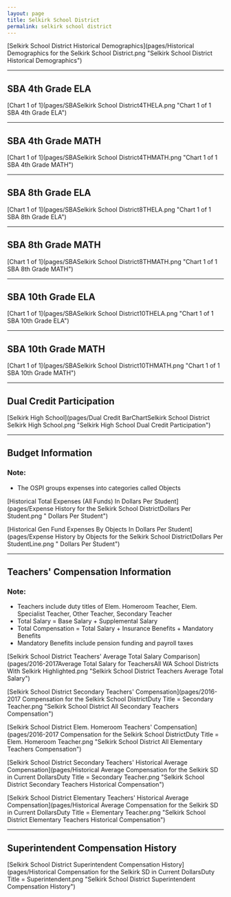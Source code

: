 ```yaml
---
layout: page
title: Selkirk School District
permalink: selkirk school district
---
```



[Selkirk School District Historical Demographics](pages/Historical Demographics for the Selkirk School District.png "Selkirk School District Historical Demographics")

___

## SBA 4th Grade ELA

[Chart 1 of 1](pages/SBASelkirk School District4THELA.png "Chart 1 of 1 SBA 4th Grade ELA")


___

## SBA 4th Grade MATH

[Chart 1 of 1](pages/SBASelkirk School District4THMATH.png "Chart 1 of 1 SBA 4th Grade MATH")


___

## SBA 8th Grade ELA

[Chart 1 of 1](pages/SBASelkirk School District8THELA.png "Chart 1 of 1 SBA 8th Grade ELA")


___

## SBA 8th Grade MATH

[Chart 1 of 1](pages/SBASelkirk School District8THMATH.png "Chart 1 of 1 SBA 8th Grade MATH")


___

## SBA 10th Grade ELA

[Chart 1 of 1](pages/SBASelkirk School District10THELA.png "Chart 1 of 1 SBA 10th Grade ELA")


___

## SBA 10th Grade MATH

[Chart 1 of 1](pages/SBASelkirk School District10THMATH.png "Chart 1 of 1 SBA 10th Grade MATH")


___

## Dual Credit Participation

[Selkirk High School](pages/Dual Credit BarChartSelkirk School District Selkirk High School.png "Selkirk High School Dual Credit Participation")


___

## Budget Information
### Note:
- The OSPI groups expenses into categories called Objects

[Historical Total Expenses (All Funds) In Dollars Per Student](pages/Expense History for the Selkirk School DistrictDollars Per Student.png " Dollars Per Student")

[Historical Gen Fund Expenses By Objects In Dollars Per Student](pages/Expense History by Objects for the Selkirk School DistrictDollars Per StudentLine.png " Dollars Per Student")


___

## Teachers' Compensation Information
### Note:
- Teachers include duty titles of Elem. Homeroom Teacher, Elem. Specialist Teacher, Other Teacher, Secondary Teacher
- Total Salary = Base Salary + Supplemental Salary
- Total Compensation = Total Salary + Insurance Benefits + Mandatory Benefits
- Mandatory Benefits include pension funding and payroll taxes

[Selkirk School District Teachers' Average Total Salary Comparison](pages/2016-2017Average Total Salary for TeachersAll WA School Districts With Selkirk Highlighted.png "Selkirk School District Teachers Average Total Salary")

[Selkirk School District Secondary Teachers' Compensation](pages/2016-2017 Compensation for the Selkirk School DistrictDuty Title = Secondary Teacher.png "Selkirk School District All Secondary Teachers Compensation")

[Selkirk School District Elem. Homeroom Teachers' Compensation](pages/2016-2017 Compensation for the Selkirk School DistrictDuty Title = Elem. Homeroom Teacher.png "Selkirk School District All Elementary Teachers Compensation")

[Selkirk School District Secondary Teachers' Historical Average Compensation](pages/Historical Average Compensation for the Selkirk SD in Current DollarsDuty Title = Secondary Teacher.png "Selkirk School District Secondary Teachers Historical Compensation")

[Selkirk School District Elementary Teachers' Historical Average Compensation](pages/Historical Average Compensation for the Selkirk SD in Current DollarsDuty Title = Elementary Teacher.png "Selkirk School District Elementary Teachers Historical Compensation")


___

## Superintendent Compensation History

[Selkirk School District Superintendent Compensation History](pages/Historical Compensation for the Selkirk SD in Current DollarsDuty Title = Superintendent.png "Selkirk School District Superintendent Compensation History")


